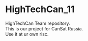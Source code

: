 # HighTechCan_11
HighTechCan Team repository.  
This is our project for CanSat Russia.  
Use it at ur own risc.  
